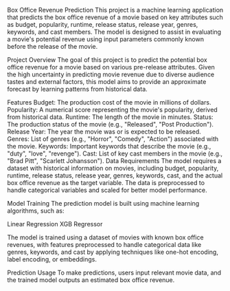 Box Office Revenue Prediction
This project is a machine learning application that predicts the box office revenue of a movie based on key attributes such as budget, popularity, runtime, release status, release year, genres, keywords, and cast members. The model is designed to assist in evaluating a movie's potential revenue using input parameters commonly known before the release of the movie.

Project Overview
The goal of this project is to predict the potential box office revenue for a movie based on various pre-release attributes. Given the high uncertainty in predicting movie revenue due to diverse audience tastes and external factors, this model aims to provide an approximate forecast by learning patterns from historical data.

Features
Budget: The production cost of the movie in millions of dollars.
Popularity: A numerical score representing the movie's popularity, derived from historical data.
Runtime: The length of the movie in minutes.
Status: The production status of the movie (e.g., "Released", "Post Production").
Release Year: The year the movie was or is expected to be released.
Genres: List of genres (e.g., "Horror", "Comedy", "Action") associated with the movie.
Keywords: Important keywords that describe the movie (e.g., "duty", "love", "revenge").
Cast: List of key cast members in the movie (e.g., "Brad Pitt", "Scarlett Johansson").
Data Requirements
The model requires a dataset with historical information on movies, including budget, popularity, runtime, release status, release year, genres, keywords, cast, and the actual box office revenue as the target variable. The data is preprocessed to handle categorical variables and scaled for better model performance.

Model Training
The prediction model is built using machine learning algorithms, such as:

Linear Regression
XGB Regressor

The model is trained using a dataset of movies with known box office revenues, with features preprocessed to handle categorical data like genres, keywords, and cast by applying techniques like one-hot encoding, label encoding, or embeddings.


Prediction Usage
To make predictions, users input relevant movie data, and the trained model outputs an estimated box office revenue.
